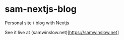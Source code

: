 # sam-nextjs-blog
Personal site / blog with Nextjs

See it live at (samwinslow.net)[https://samwinslow.net]
